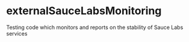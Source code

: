 # externalSauceLabsMonitoring
Testing code which monitors and reports on the stability of Sauce Labs services
